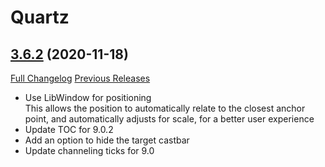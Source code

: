 # Quartz

## [3.6.2](https://github.com/Nevcairiel/Quartz/tree/3.6.2) (2020-11-18)
[Full Changelog](https://github.com/Nevcairiel/Quartz/compare/3.6.1...3.6.2) [Previous Releases](https://github.com/Nevcairiel/Quartz/releases)

- Use LibWindow for positioning  
    This allows the position to automatically relate to the closest anchor  
    point, and automatically adjusts for scale, for a better user experience  
- Update TOC for 9.0.2  
- Add an option to hide the target castbar  
- Update channeling ticks for 9.0  
